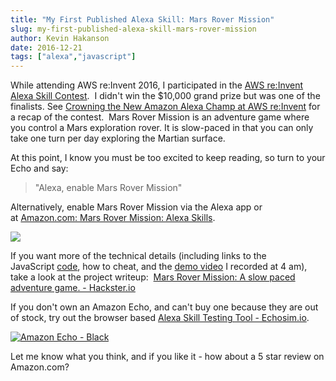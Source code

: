 ```yaml
---
title: "My First Published Alexa Skill: Mars Rover Mission"
slug: my-first-published-alexa-skill-mars-rover-mission
author: Kevin Hakanson
date: 2016-12-21
tags: ["alexa","javascript"]
---
```

While attending AWS re:Invent 2016, I participated in the [AWS re:Invent Alexa Skill Contest](https://www.hackster.io/contests/alexa-reinvent).  I didn't win the $10,000 grand prize but was one of the finalists. See [Crowning the New Amazon Alexa Champ at AWS re:Invent](https://medium.com/capital-one-developers/crowning-the-new-amazon-alexa-champ-at-aws-re-invent-85a55479fabf#.w1oqsrnyf) for a recap of the contest.  Mars Rover Mission is an adventure game where you control a Mars exploration rover. It is slow-paced in that you can only take one turn per day exploring the Martian surface.

At this point, I know you must be too excited to keep reading, so turn to your Echo and say:

> "Alexa, enable Mars Rover Mission"

Alternatively, enable Mars Rover Mission via the Alexa app or at [Amazon.com: Mars Rover Mission: Alexa Skills](https://www.amazon.com/dp/B01N002EZY).

[![](https://images-na.ssl-images-amazon.com/images/I/71k2KOc15YL.png)](https://images-na.ssl-images-amazon.com/images/I/71k2KOc15YL.png)

If you want more of the technical details (including links to the JavaScript [code](https://github.com/kjhsoftware/mars-rover-mission), how to cheat, and the [demo video](https://youtu.be/P4A-EMxqtuk) I recorded at 4 am), take a look at the project writeup:  [Mars Rover Mission: A slow paced adventure game. - Hackster.io](https://www.hackster.io/kevin-hakanson/mars-rover-mission-a-slow-paced-adventure-game-971ae2) 

If you don't own an Amazon Echo, and can't buy one because they are out of stock, try out the browser based [Alexa Skill Testing Tool - Echosim.io](https://echosim.io/).

[![Amazon Echo - Black](images/Screen+Shot+2016-12-20+at+16.19.45+PM.png)](images/Screen+Shot+2016-12-20+at+16.19.45+PM.png)

Let me know what you think, and if you like it - how about a 5 star review on Amazon.com?